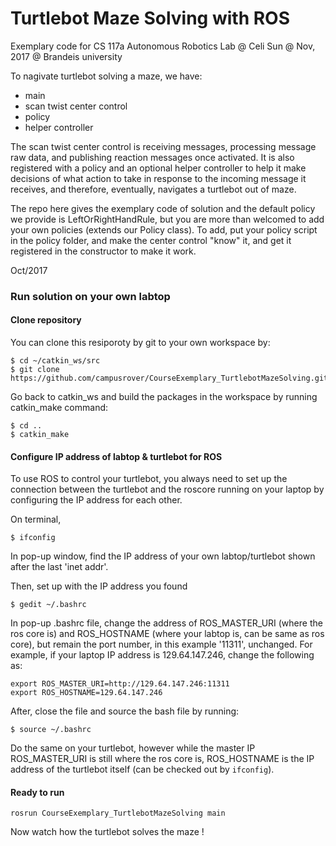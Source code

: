 # Turtlebot Maze Solving with ROS
Exemplary code for CS 117a Autonomous Robotics Lab 
@ Celi Sun @ Nov, 2017 @ Brandeis university 

To nagivate turtlebot solving a maze, we have: 

- main
- scan twist center control
- policy
- helper controller

The scan twist center control is receiving messages, processing message raw data, and publishing reaction messages once activated. It is also registered with a policy and an optional helper controller to help it make decisions of what action to take in response to the incoming message it receives, and therefore, eventually, navigates a turtlebot out of maze.

The repo here gives the exemplary code of solution and the default policy we provide is LeftOrRightHandRule, but you are more than welcomed to add your own policies (extends our Policy class). To add, put your policy script in the policy folder, and make the center control "know" it, and get it registered in the constructor to make it work.
 
Oct/2017


### Run solution on your own labtop
#### Clone repository
You can clone this resiporoty by git to your own workspace by:
```
$ cd ~/catkin_ws/src
$ git clone https://github.com/campusrover/CourseExemplary_TurtlebotMazeSolving.git
```
Go back to catkin_ws and build the packages in the workspace by running catkin_make command:
```
$ cd ..
$ catkin_make
```
#### Configure IP address of labtop & turtlebot for ROS
To use ROS to control your turtlebot, you always need to set up the connection between the turtlebot and the roscore running on your laptop by configuring the IP address for each other. 

On terminal,
```
$ ifconfig
```
In pop-up window, find the IP address of your own labtop/turtlebot shown after the last 'inet addr'.

Then, set up with the IP address you found
```
$ gedit ~/.bashrc
```
In pop-up .bashrc file, change the address of ROS_MASTER_URI (where the ros core is) and ROS_HOSTNAME (where your labtop is, can be same as ros core), but remain the port number, in this example '11311', unchanged. For example, if your laptop IP address is 129.64.147.246, change the following as:
```
export ROS_MASTER_URI=http://129.64.147.246:11311
export ROS_HOSTNAME=129.64.147.246
```
After, close the file and source the bash file by running:
```
$ source ~/.bashrc
```
Do the same on your turtlebot, however while the master IP ROS_MASTER_URI is still where the ros core is, ROS_HOSTNAME is the IP address of the turtlebot itself (can be checked out by `ifconfig`).

#### Ready to run
```
rosrun CourseExemplary_TurtlebotMazeSolving main
```
Now watch how the turtlebot solves the maze !
